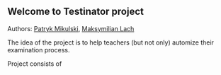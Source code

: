 ## Welcome to Testinator project

Authors: [Patryk Mikulski](https://github.com/Minorsonek), [Maksymilian Lach](https://github.com/Hooterr)

The idea of the project is to help teachers (but not only) automize their examination process.

Project consists of 
